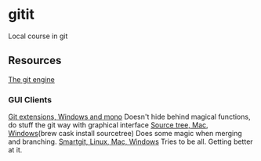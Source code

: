 # gitit
Local course in git


## Resources

[The git engine](https://git-scm.com/downloads)

### GUI Clients
[Git extensions, Windows and mono](http://gitextensions.github.io/)
Doesn't hide behind magical functions, do stuff the git way with graphical interface
[Source tree, Mac, Windows](https://www.sourcetreeapp.com/)(brew cask install sourcetree)
Does some magic when merging and branching.
[Smartgit, Linux, Mac, Windows](http://www.syntevo.com/smartgit/)
Tries to be all. Getting better at it.